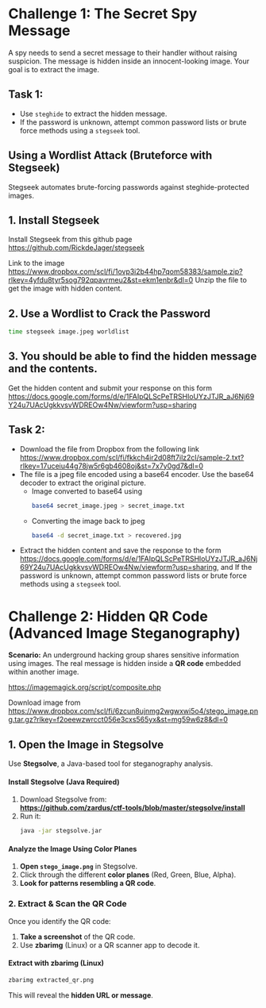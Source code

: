 # Challenge 1: The Secret Spy Message

A spy needs to send a secret message to their handler without raising suspicion. The message is hidden inside an innocent-looking image. Your goal is to extract the image.

## Task 1:
- Use ```steghide``` to extract the hidden message.
- If the password is unknown, attempt common password lists or brute force methods using a ```stegseek``` tool.

## Using a Wordlist Attack (Bruteforce with Stegseek)
Stegseek automates brute-forcing passwords against steghide-protected images.
## 1. Install Stegseek
Install Stegseek from this github page https://github.com/RickdeJager/stegseek

Link to the image https://www.dropbox.com/scl/fi/1ovp3i2b44hp7qom58383/sample.zip?rlkey=4yfdu8tyr5sog792qpavrmeu2&st=ekm1enbr&dl=0
Unzip the file to get the image with hidden content.

## 2. Use a Wordlist to Crack the Password
```bash
time stegseek image.jpeg worldlist
```

## 3. You should be able to find the hidden message and the contents.
Get the hidden content and submit your response on this form https://docs.google.com/forms/d/e/1FAIpQLScPeTRSHloUYzJTJR_aJ6Nj69Y24u7UAcUgkkvsvWDREOw4Nw/viewform?usp=sharing

## Task 2: 
- Download the file from Dropbox from the following link https://www.dropbox.com/scl/fi/fkkch4ir2d08ft7ilz2cl/sample-2.txt?rlkey=17uceiu44g78jw5r6gb4608oj&st=7x7y0gd7&dl=0
- The file is a jpeg file encoded using a base64 encoder. Use the base64 decoder to extract the original picture.
  - Image converted to base64 using
    ```bash
    base64 secret_image.jpeg > secret_image.txt
    ```
  - Converting the image back to jpeg
    ```bash
    base64 -d secret_image.txt > recovered.jpg
    ``` 
- Extract the hidden content and save the response to the form https://docs.google.com/forms/d/e/1FAIpQLScPeTRSHloUYzJTJR_aJ6Nj69Y24u7UAcUgkkvsvWDREOw4Nw/viewform?usp=sharing, and If the password is unknown, attempt common password lists or brute force methods using a ```stegseek``` tool.


# Challenge 2: Hidden QR Code (Advanced Image Steganography)

**Scenario:**
An underground hacking group shares sensitive information using images. The real message is hidden inside a **QR code** embedded within another image.

https://imagemagick.org/script/composite.php 

Download image from https://www.dropbox.com/scl/fi/6zcun8ujnmg2wgwxwi5o4/stego_image.png.tar.gz?rlkey=f2oeewzwrcct056e3cxs565yx&st=mg59w6z8&dl=0

## **1. Open the Image in Stegsolve**
Use **Stegsolve**, a Java-based tool for steganography analysis.

#### **Install Stegsolve (Java Required)**
1. Download Stegsolve from:  
   **https://github.com/zardus/ctf-tools/blob/master/stegsolve/install**
2. Run it:
   ```bash
   java -jar stegsolve.jar
   ```

#### **Analyze the Image Using Color Planes**
1. **Open `stego_image.png`** in Stegsolve.
2. Click through the different **color planes** (Red, Green, Blue, Alpha).
3. **Look for patterns resembling a QR code**.

### **2. Extract & Scan the QR Code**
Once you identify the QR code:
1. **Take a screenshot** of the QR code.
2. Use **zbarimg** (Linux) or a QR scanner app to decode it.

#### **Extract with zbarimg (Linux)**
```bash
zbarimg extracted_qr.png
```
This will reveal the **hidden URL or message**.



